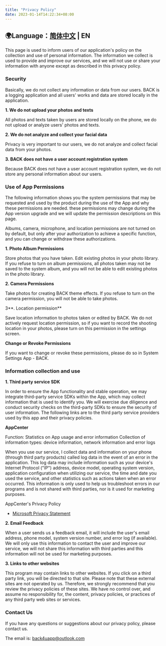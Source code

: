```yaml
---
title: "Privacy Policy"
date: 2023-01-14T14:22:34+08:00
---
```


## 🌍Language：[简体中文](http://localhost:1313/back4u/pages/trems/privacy-policy-zh/) | EN

This page is used to inform users of our application's policy on the collection and use of personal information. The information we collect is used to provide and improve our services, and we will not use or share your information with anyone except as described in this privacy policy.

### Security

Basically, we do not collect any information or data from our users. BACK is a logging application and all users' works and data are stored locally in the application.

**1. We do not upload your photos and texts**

All photos and texts taken by users are stored locally on the phone, we do not upload or analyze users' photos and texts.

**2. We do not analyze and collect your facial data**

Privacy is very important to our users, we do not analyze and collect facial data from your photos.

**3. BACK does not have a user account registration system**

Because BACK does not have a user account registration system, we do not store any personal information about our users.

### Use of App Permissions

The following information shows you the system permissions that may be requested and used by the product during the use of the App and why these permissions are needed. these permissions may change during the App version upgrade and we will update the permission descriptions on this page.

Albums, camera, microphone, and location permissions are not turned on by default, but only after your authorization to achieve a specific function, and you can change or withdraw these authorizations.

**1. Photo Album Permissions**

Store photos that you have taken. Edit existing photos in your photo library. If you refuse to turn on album permissions, all photos taken may not be saved to the system album, and you will not be able to edit existing photos in the photo library.

**2. Camera Permissions**

Take photos for creating BACK theme effects. If you refuse to turn on the camera permission, you will not be able to take photos.

3**. Location permission**

Save location information to photos taken or edited by BACK. We do not actively request location permission, so if you want to record the shooting location in your photos, please turn on this permission in the settings screen.

**Change or Revoke Permissions**

If you want to change or revoke these permissions, please do so in System Settings App - BACK.

### Information collection and use

**1. Third party service SDK**

In order to ensure the App functionality and stable operation, we may integrate third-party service SDKs within the App, which may collect information that is used to identify you. We will exercise due diligence and conduct security checks on the third-party SDKs to ensure the security of user information. The following links are to the third party service providers used by this app and their privacy policies.

**AppCenter**

Function: Statistics on App usage and error information Collection of information types: device information, network information and error logs

When you use our service, I collect data and information on your phone (through third party products) called log data in the event of an error in the application. This log data may include information such as your device's Internet Protocol ("IP") address, device model, operating system version, application configuration when utilizing our service, the time and date you used the service, and other statistics such as actions taken when an error occurred. This information is only used to help us troubleshoot errors in our programs and is not shared with third parties, nor is it used for marketing purposes.

AppCenter's Privacy Policy

- [Microsoft Privacy Statement](https://privacy.microsoft.com/en-us/privacystatement)

**2. Email Feedback**

When a user sends us a feedback email, it will include the user's email address, phone model, system version number, and error log (if available). We will only use this information to contact the user and improve our service, we will not share this information with third parties and this information will not be used for marketing purposes.

**3. Links to other websites**

This program may contain links to other websites. If you click on a third party link, you will be directed to that site. Please note that these external sites are not operated by us. Therefore, we strongly recommend that you review the privacy policies of these sites. We have no control over, and assume no responsibility for, the content, privacy policies, or practices of any third party web sites or services.

### Contact Us

If you have any questions or suggestions about our privacy policy, please contact us.

The email is: [back4uapp@outlook.com](mailto:back4uapp@outlook.com)